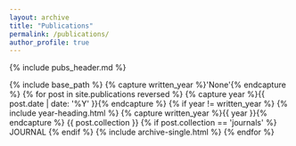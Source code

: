 ```yaml
---
layout: archive
title: "Publications"
permalink: /publications/
author_profile: true
---
```


{% include pubs_header.md %}

{% include base_path %}
{% capture written_year %}'None'{% endcapture %}
{% for post in site.publications reversed %}
{% capture year %}{{ post.date | date: '%Y' }}{% endcapture %}
  {% if year != written_year %}
    {% include year-heading.html %}
    {% capture written_year %}{{ year }}{% endcapture %}
    {{ post.collection }}
    {% if post.collection == 'journals' %}
    JOURNAL
  {% endif %}
  {% include archive-single.html %}
{% endfor %}
